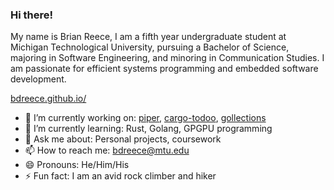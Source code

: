 ### Hi there!

 My name is Brian Reece, I am a fifth year undergraduate student at Michigan 
 Technological University, pursuing a Bachelor of Science, majoring in Software 
 Engineering, and minoring in Communication Studies. I am passionate for efficient
 systems programming and embedded software development.
 
 [bdreece.github.io/](https://bdreece.github.io/)

* 🔭 I’m currently working on: [piper](https://github.com/bdreece/piper), [cargo-todoo](https://github.com/bdreece/cargo-todoo), [gollections](https://github.com/bdreece/gollections)
* 🌱 I’m currently learning: Rust, Golang, GPGPU programming
* 💬 Ask me about: Personal projects, coursework
* 📫 How to reach me: bdreece@mtu.edu
* 😄 Pronouns: He/Him/His
* ⚡ Fun fact: I am an avid rock climber and hiker

